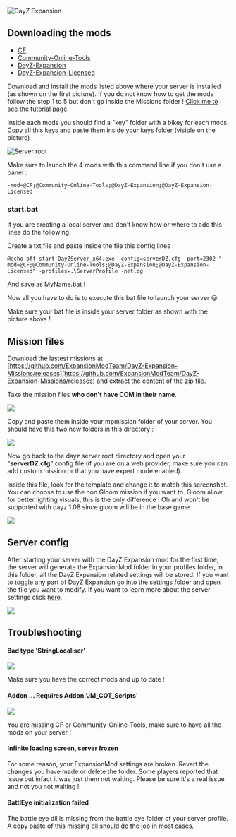 ![DayZ Expansion](https://i.imgur.com/cTbqjAr.png)

## Downloading the mods
- [CF](https://steamcommunity.com/workshop/filedetails/?id=1559212036)
- [Community-Online-Tools](https://steamcommunity.com/workshop/filedetails/?id=1564026768)
- [DayZ-Expansion](https://steamcommunity.com/sharedfiles/filedetails/?id=2116151222)
- [DayZ-Expansion-Licensed](https://steamcommunity.com/workshop/filedetails/?id=2116157322)

Download and install the mods listed above where your server is installed (as shown on the first picture). If you do not know how to get the mods follow the step 1 to 5 but don't go inside the Missions folder ! [Click me to see the tutorial page](https://github.com/salutesh/DayZ-Expansion-Scripts/wiki/Setting-up-offline-mode#getting-the-mission)

Inside each mods you should find a "key" folder with a bikey for each mods. Copy all this keys and paste them inside your keys folder (visible on the picture)

![Server root](https://i.imgur.com/OEaEuf8.png)

Make sure to launch the 4 mods with this command line if you don't use a panel : 

`-mod=@CF;@Community-Online-Tools;@DayZ-Expansion;@DayZ-Expansion-Licensed`

### start.bat

If you are creating a local server and don't know how or where to add this lines do the following.

Create a txt file and paste inside the file this config lines :

`@echo off
start DayZServer_x64.exe -config=serverDZ.cfg -port=2302 "-mod=@CF;@Community-Online-Tools;@DayZ-Expansion;@DayZ-Expansion-Licensed" -profiles=.\ServerProfile -netlog`

And save as MyName.bat !

Now all you have to do is to execute this bat file to launch your server 😃 

Make sure your bat file is inside your server folder as shown with the picture above !

## Mission files

Download the lastest missions at [https://github.com/ExpansionModTeam/DayZ-Expansion-Missions/releases](https://github.com/ExpansionModTeam/DayZ-Expansion-Missions/releases) and extract the content of the zip file.

Take the mission files **who don't have COM in their name**.

![](https://i.imgur.com/yVtrGnb.png)

Copy and paste them inside your mpmission folder of your server. You should have this two new folders in this directory : 

![](https://i.imgur.com/wk7ezm6.png)

Now go back to the dayz server root directory and open your "**serverDZ.cfg**" config file (if you are on a web provider, make sure you can add custom mission or that you have expert mode enabled).

Inside this file, look for the template and change it to match this screenshot. You can choose to use the non Gloom mission if you want to. Gloom allow for better lighting visuals, this is the only difference ! Oh and won't be supported with dayz 1.08 since gloom will be in the base game.

![](https://i.imgur.com/eS46Rtu.png)

## Server config

After starting your server with the DayZ Expansion mod for the first time, the server will generate the ExpansionMod folder in your profiles folder, in this folder, all the DayZ Expansion related settings will be stored. If you want to toggle any part of DayZ Expansion go into the settings folder and open the file you want to modify. If you want to learn more about the server settings click [here](https://github.com/salutesh/DayZ-Expansion-Scripts/wiki/Server-settings).

![](https://i.imgur.com/4uEMoWi.png)

## Troubleshooting
#### Bad type 'StringLocaliser'

![](https://i.imgur.com/uFUrx8h.png)

Make sure you have the correct mods and up to date !

#### Addon ... Requires Addon 'JM_COT_Scripts'

![](https://i.imgur.com/CH9X0zx.png)

You are missing CF or Community-Online-Tools, make sure to have all the mods on your server !

#### Infinite loading screen, server frozen

For some reason, your ExpansionMod settings are broken. Revert the changes you have made or delete the folder. Some players reported that issue but infact it was just them not waiting. Please be sure it's a real issue and not you not waiting !

#### BattlEye initialization failed

The battle eye dll is missing from the battle eye folder of your server profile. A copy paste of this missing dll should do the job in most cases.